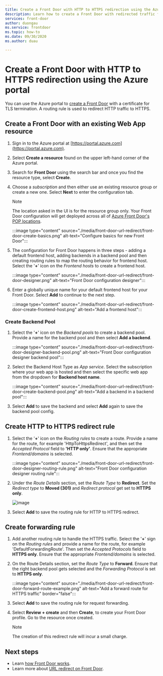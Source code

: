 ```yaml
---
title: Create a Front Door with HTTP to HTTPS redirection using the Azure portal
description: Learn how to create a Front Door with redirected traffic from HTTP to HTTPS using the Azure portal.
services: front-door
author: duongau
ms.service: frontdoor
ms.topic: how-to
ms.date: 09/30/2020
ms.author: duau

---
```

# Create a Front Door with HTTP to HTTPS redirection using the Azure portal

You can use the Azure portal to [create a Front Door](quickstart-create-front-door.md) with a certificate for TLS termination. A routing rule is used to redirect HTTP traffic to HTTPS.

## Create a Front Door with an existing Web App resource

1. Sign in to the Azure portal at [https://portal.azure.com](https://portal.azure.com).

1. Select **Create a resource** found on the upper left-hand corner of the Azure portal.

1. Search for **Front Door** using the search bar and once you find the resource type, select **Create**.

1. Choose a *subscription* and then either use an existing resource group or create a new one. Select **Next** to enter the configuration tab.

    > [!NOTE]
    > The location asked in the UI is for the resource group only. Your Front Door configuration will get deployed across all of [Azure Front Door's POP locations](front-door-faq.yml#where-are-the-edge-locations-for-azure-front-door-).

    :::image type="content" source="./media/front-door-url-redirect/front-door-create-basics.png" alt-text="Configure basics for new Front Door":::

1. The configuration for Front Door happens in three steps - adding a default frontend host, adding backends in a backend pool and then creating routing rules to map the routing behavior for frontend host. Select the '**+**' icon on the _Frontend hosts_ to create a frontend host.

    :::image type="content" source="./media/front-door-url-redirect/front-door-designer.png" alt-text="Front Door configuration designer":::

1. Enter a globally unique name for your default frontend host for your Front Door. Select **Add** to continue to the next step.

    :::image type="content" source="./media/front-door-url-redirect/front-door-create-frontend-host.png" alt-text="Add a frontend host":::

### Create Backend Pool

1. Select the '**+**' icon on the _Backend pools_ to create a backend pool. Provide a name for the backend pool and then select **Add a backend**.

    :::image type="content" source="./media/front-door-url-redirect/front-door-designer-backend-pool.png" alt-text="Front Door configuration designer backend pool":::

1. Select the Backend Host Type as _App service_. Select the subscription where your web app is hosted and then select the specific web app from the dropdown for **Backend host name**.

    :::image type="content" source="./media/front-door-url-redirect/front-door-create-backend-pool.png" alt-text="Add a backend in a backend pool":::

1. Select **Add** to save the backend and select **Add** again to save the backend pool config. 

## Create HTTP to HTTPS redirect rule

1. Select the '**+**' icon on the *Routing rules* to create a route. Provide a name for the route, for example 'HttpToHttpsRedirect', and then set the *Accepted Protocol* field to **'HTTP only'**. Ensure that the appropriate *Frontend/domains* is selected.  

    :::image type="content" source="./media/front-door-url-redirect/front-door-designer-routing-rule.png" alt-text="Front Door configuration designer routing rule":::

1. Under the *Route Details* section, set the *Route Type* to **Redirect**. Set the *Redirect type* to **Moved (301)** and *Redirect protocol* get set to **HTTPS only**. 

    ![image](https://user-images.githubusercontent.com/94368087/163321811-4e79d8ce-0eee-4c6b-ad52-218a701ef3c6.png)

1. Select **Add** to save the routing rule for HTTP to HTTPS redirect.

## Create forwarding rule

1. Add another routing rule to handle the HTTPS traffic. Select the '**+**' sign on the *Routing rules* and provide a name for the route, for example 'DefaultForwardingRoute'. Then set the *Accepted Protocols* field to **HTTPS only**. Ensure that the appropriate *Frontend/domains* is selected.

1. On the Route Details section, set the *Route Type* to **Forward**. Ensure that the right backend pool gets selected and the *Forwarding Protocol* is set to **HTTPS only**. 

    :::image type="content" source="./media/front-door-url-redirect/front-door-forward-route-example.png" alt-text="Add a forward route for HTTPS traffic" border="false":::

1. Select **Add** to save the routing rule for request forwarding.

1. Select **Review + create** and then **Create**, to create your Front Door profile. Go to the resource once created.

    > [!NOTE]
    > The creation of this redirect rule will incur a small charge.

## Next steps

- Learn [how Front Door works](front-door-routing-architecture.md).
- Learn more about [URL redirect on Front Door](front-door-url-redirect.md).
